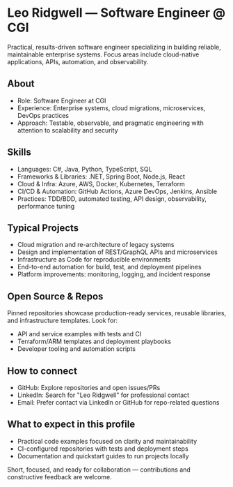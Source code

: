 # Leo Ridgwell — Software Engineer @ CGI

Practical, results-driven software engineer specializing in building reliable, maintainable enterprise systems. Focus areas include cloud-native applications, APIs, automation, and observability.

## About
- Role: Software Engineer at CGI
- Experience: Enterprise systems, cloud migrations, microservices, DevOps practices
- Approach: Testable, observable, and pragmatic engineering with attention to scalability and security

## Skills
- Languages: C#, Java, Python, TypeScript, SQL
- Frameworks & Libraries: .NET, Spring Boot, Node.js, React
- Cloud & Infra: Azure, AWS, Docker, Kubernetes, Terraform
- CI/CD & Automation: GitHub Actions, Azure DevOps, Jenkins, Ansible
- Practices: TDD/BDD, automated testing, API design, observability, performance tuning

## Typical Projects
- Cloud migration and re-architecture of legacy systems
- Design and implementation of REST/GraphQL APIs and microservices
- Infrastructure as Code for reproducible environments
- End-to-end automation for build, test, and deployment pipelines
- Platform improvements: monitoring, logging, and incident response

## Open Source & Repos
Pinned repositories showcase production-ready services, reusable libraries, and infrastructure templates. Look for:
- API and service examples with tests and CI
- Terraform/ARM templates and deployment playbooks
- Developer tooling and automation scripts

## How to connect
- GitHub: Explore repositories and open issues/PRs
- LinkedIn: Search for "Leo Ridgwell" for professional contact
- Email: Prefer contact via LinkedIn or GitHub for repo-related questions

## What to expect in this profile
- Practical code examples focused on clarity and maintainability
- CI-configured repositories with tests and deployment steps
- Documentation and quickstart guides to run projects locally

Short, focused, and ready for collaboration — contributions and constructive feedback are welcome.